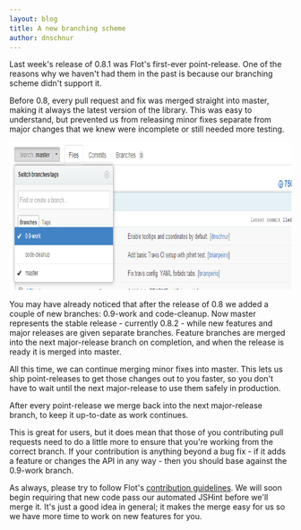 ```yaml
---
layout: blog
title: A new branching scheme
author: dnschnur
---
```


Last week's release of 0.8.1 was Flot's first-ever point-release. One of the
reasons why we haven't had them in the past is because our branching scheme
didn't support it.

Before 0.8, every pull request and fix was merged straight into master, making
it always the latest version of the library. This was easy to understand, but
prevented us from releasing minor fixes separate from major changes that we
knew were incomplete or still needed more testing.

<div class="blog-image">
	<img src="/images/blog/2013-05-29-a-new-branching-scheme.png" alt="{{ post.title }}" title="{{ post.title }}" width="860" height="265"></img>
</div>

You may have already noticed that after the release of 0.8 we added a couple
of new branches: 0.9-work and code-cleanup. Now master represents the stable
release - currently 0.8.2 - while new features and major releases are given
separate branches. Feature branches are merged into the next major-release
branch on completion, and when the release is ready it is merged into master.

All this time, we can continue merging minor fixes into master. This lets us
ship point-releases to get those changes out to you faster, so you don't have
to wait until the next major-release to use them safely in production.

After every point-release we merge back into the next major-release branch, to
keep it up-to-date as work continues.

This is great for users, but it does mean that those of you contributing pull
requests need to do a little more to ensure that you're working from the
correct branch. If your contribution is anything beyond a bug fix - if it adds
a feature or changes the API in any way - then you should base against the
0.9-work branch.

As always, please try to follow Flot's
[contribution guidelines](https://github.com/flot/flot/blob/master/CONTRIBUTING.md).
We will soon begin requiring that new code pass our automated JSHint before
we'll merge it. It's just a good idea in general; it makes the merge easy for
us so we have more time to work on new features for you.
